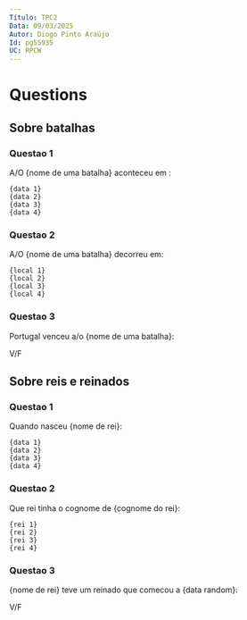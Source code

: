 ```yaml
---
Título: TPC2
Data: 09/03/2025
Autor: Diogo Pinto Araújo
Id: pg55935
UC: RPCW
---
```



# Questions

## Sobre batalhas

### Questao 1

A/O {nome de uma batalha} aconteceu em :

    {data 1}
    {data 2}
    {data 3}
    {data 4}

### Questao 2

A/O {nome de uma batalha} decorreu em:

    {local 1}
    {local 2}
    {local 3}
    {local 4}

### Questao 3

Portugal venceu a/o {nome de uma batalha}:

V/F

## Sobre reis e reinados

### Questao 1

Quando nasceu {nome de rei}:

    {data 1}
    {data 2}
    {data 3}
    {data 4}

### Questao 2

Que rei tinha o cognome de {cognome do rei}:

    {rei 1}
    {rei 2}
    {rei 3}
    {rei 4}

### Questao 3

{nome de rei} teve um reinado que comecou a {data random}:

V/F